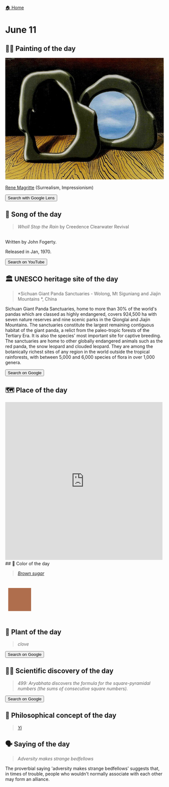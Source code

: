 
[🏠 Home](../../index.md)

# June 11

## 🧑‍🎨 Painting of the day

<img width="600" src="../img/Rene_Magritte_5.jpg">

[Rene Magritte](http://en.wikipedia.org/wiki/René_Magritte) (Surrealism, Impressionism)

<button class="btn btn-success"
onclick=" window.open('https://lens.google.com/uploadbyurl?url=https://iretes.github.io/one-a-day/data/img/Rene_Magritte_5.jpg','_blank')">
Search with Google Lens
</button>

## 🎼 Song of the day

> *Wholl Stop the Rain*
by Creedence Clearwater Revival

<br />Written by John Fogerty.

Released in Jan, 1970.

<button class="btn btn-success"
onclick=" window.open('http://www.youtube.com/search?q=Wholl Stop the Rain by Creedence Clearwater Revival','_blank')">
Search on YouTube
</button>

## 🏛️ UNESCO heritage site of the day

> *Sichuan Giant Panda Sanctuaries - Wolong, Mt Siguniang and Jiajin Mountains *, China

<p>Sichuan Giant Panda Sanctuaries, home to more than 30% of the world's pandas which are classed as highly endangered, covers 924,500 ha with seven nature reserves and nine scenic parks in the Qionglai and Jiajin Mountains. The sanctuaries constitute the largest remaining contiguous habitat of the giant panda, a relict from the paleo-tropic forests of the Tertiary Era. It is also the species' most important site for captive breeding. The sanctuaries are home to other globally endangered animals such as the red panda, the snow leopard and clouded leopard. They are among the botanically richest sites of any region in the world outside the tropical rainforests, with between 5,000 and 6,000 species of flora in over 1,000 genera.</p>

<button class="btn btn-success"
onclick=" window.open('http://www.google.com/search?q=Sichuan Giant Panda Sanctuaries - Wolong, Mt Siguniang and Jiajin Mountains ','_blank')">
Search on Google
</button>

## 🗺️ Place of the day

<iframe
src="https://www.mapcrunch.com"
name="mapcrunch"
width="500"
height="500"
allowTransparency="true"
scrolling="no"
frameborder="0"
>
</iframe>
## 🎨 Color of the day

> *[Brown sugar](https://en.wikipedia.org/wiki/List_of_Crayola_crayon_colors#Heads_&#39;n_Tails)*

<div style="color:#AF6E4D; font-size: 100px;">&#9632;</div>

## 🌿 Plant of the day

> *clove*

<button class="btn btn-success"
onclick=" window.open('http://www.google.com/search?q=clove','_blank')">
Search on Google
</button>

## 🧑‍🔬 Scientific discovery of the day

> *499: Aryabhata discovers the formula for the square-pyramidal numbers (the sums of consecutive square numbers).*

<button class="btn btn-success"
onclick=" window.open('http://www.google.com/search?q=499: Aryabhata discovers the formula for the square-pyramidal numbers (the sums of consecutive square numbers).','_blank')"> 
Search on Google
</button>

## 💭 Philosophical concept of the day

> *[Yi](https://en.wikipedia.org/wiki/Yi_(Confucianism))*

## 🗣️ Saying of the day

> *Adversity makes strange bedfellows*

The proverbial saying 'adversity makes strange bedfellows' suggests that, in times of trouble, people who wouldn't normally associate with each other may form an alliance.
